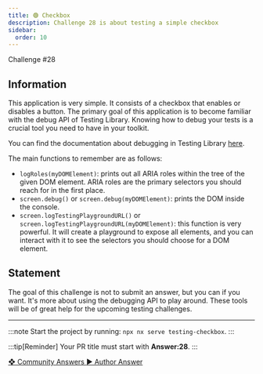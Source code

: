 ```yaml
---
title: 🟢 Checkbox
description: Challenge 28 is about testing a simple checkbox
sidebar:
  order: 10
---
```


<div class="chip">Challenge #28</div>

## Information

This application is very simple. It consists of a checkbox that enables or disables a button. The primary goal of this application is to become familiar with the debug API of Testing Library. Knowing how to debug your tests is a crucial tool you need to have in your toolkit.

You can find the documentation about debugging in Testing Library [here](https://testing-library.com/docs/dom-testing-library/api-debugging#screenlogtestingplaygroundurl).

The main functions to remember are as follows:

- `logRoles(myDOMElement)`: prints out all ARIA roles within the tree of the given DOM element. ARIA roles are the primary selectors you should reach for in the first place.
- `screen.debug()` or `screen.debug(myDOMElement)`: prints the DOM inside the console.
- `screen.logTestingPlaygroundURL()` or `screen.logTestingPlaygroundURL(myDOMElement)`: this function is very powerful. It will create a playground to expose all elements, and you can interact with it to see the selectors you should choose for a DOM element.

## Statement

The goal of this challenge is not to submit an answer, but you can if you want. It's more about using the debugging API to play around. These tools will be of great help for the upcoming testing challenges.

---

:::note
Start the project by running: `npx nx serve testing-checkbox`.
:::

:::tip[Reminder]
Your PR title must start with <b>Answer:28</b>.
:::

<div class="article-footer">
  <a
    href="https://github.com/tomalaforge/angular-challenges/pulls?q=label%3A28+label%3Aanswer"
    alt="Checkbox community solutions">
    ❖ Community Answers
  </a>
  <a
    href='https://github.com/tomalaforge/angular-challenges/pulls?q=label%3A28+label%3A"answer+author"'
    alt="Checkbox solution author">
    ▶︎ Author Answer
  </a>
  </div>
